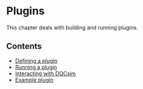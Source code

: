 # Plugins

This chapter deals with building and running plugins.

## Contents

 - [Defining a plugin](pdef.apigen.md)
 - [Running a plugin](plugin-run.apigen.md)
 - [Interacting with DQCsim](plugin-interact.md)
 - [Example plugin](example-plugin.md)
